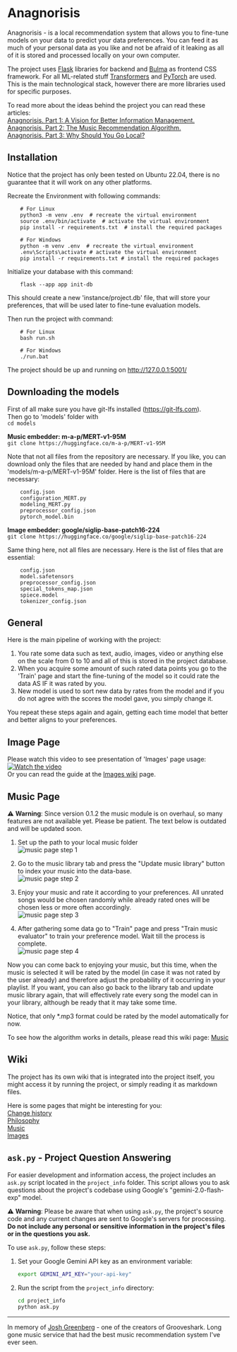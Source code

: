 <!--[![Join on Reddit](https://img.shields.io/reddit/subreddit-subscribers/Anagnorisis?style=social)](https://www.reddit.com/r/Anagnorisis)-->

# Anagnorisis
Anagnorisis - is a local recommendation system that allows you to fine-tune models on your data to predict your data preferences. You can feed it as much of your personal data as you like and not be afraid of it leaking as all of it is stored and processed locally on your own computer. 


The project uses [Flask](https://flask.palletsprojects.com/) libraries for backend and [Bulma](https://bulma.io/) as frontend CSS framework. For all ML-related stuff [Transformers](https://github.com/huggingface/transformers) and [PyTorch](https://pytorch.org/) are used. This is the main technological stack, however there are more libraries used for specific purposes.


To read more about the ideas behind the project you can read these articles:  
[Anagnorisis. Part 1: A Vision for Better Information Management.](https://medium.com/@AlexeyBorsky/anagnorisis-part-1-a-vision-for-better-information-management-5658b6aaffa0)  
[Anagnorisis. Part 2: The Music Recommendation Algorithm.](https://medium.com/@AlexeyBorsky/anagnorisis-part-2-the-music-recommendation-algorithm-ba5ce7a0fa30)  
[Anagnorisis. Part 3: Why Should You Go Local?](https://medium.com/@AlexeyBorsky/anagnorisis-part-3-why-should-you-go-local-b68e2b99ff53)  


## Installation
Notice that the project has only been tested on Ubuntu 22.04, there is no guarantee that it will work on any other platforms. 


Recreate the Environment with following commands: 
``` 
    # For Linux
    python3 -m venv .env  # recreate the virtual environment
    source .env/bin/activate  # activate the virtual environment
    pip install -r requirements.txt  # install the required packages
```
```
    # For Windows
    python -m venv .env  # recreate the virtual environment
    .env\Scripts\activate # activate the virtual environment
    pip install -r requirements.txt # install the required packages
```


Initialize your database with this command: 
```
    flask --app app init-db
```
This should create a new 'instance/project.db' file, that will store your preferences, that will be used later to fine-tune evaluation models.  


Then run the project with command:
```  
    # For Linux
    bash run.sh
```
```  
    # For Windows
    ./run.bat
```
The project should be up and running on http://127.0.0.1:5001/  

## Downloading the models
First of all make sure you have git-lfs installed (https://git-lfs.com).  
Then go to 'models' folder with  
```cd models```

**Music embedder: m-a-p/MERT-v1-95M**  
```git clone https://huggingface.co/m-a-p/MERT-v1-95M```  

Note that not all files from the repository are necessary. If you like, you can download only the files that are needed by hand and place them in the 'models/m-a-p/MERT-v1-95M' folder. Here is the list of files that are necessary:  
```
    config.json
    configuration_MERT.py
    modeling_MERT.py
    preprocessor_config.json
    pytorch_model.bin
```

**Image embedder: google/siglip-base-patch16-224**  
```git clone https://huggingface.co/google/siglip-base-patch16-224```

Same thing here, not all files are necessary. Here is the list of files that are essential:  
```
    config.json
    model.safetensors
    preprocessor_config.json
    special_tokens_map.json
    spiece.model
    tokenizer_config.json
```


## General
Here is the main pipeline of working with the project:  
1. You rate some data such as text, audio, images, video or anything else on the scale from 0 to 10 and all of this is stored in the project database.  
2. When you acquire some amount of such rated data points you go to the 'Train' page and start the fine-tuning of the model so it could rate the data AS IF it was rated by you.  
3. New model is used to sort new data by rates from the model and if you do not agree with the scores the model gave, you simply change it.  

You repeat these steps again and again, getting each time model that better and better aligns to your preferences.  

## Image Page
Please watch this video to see presentation of 'Images' page usage:  
[![Watch the video](https://i3.ytimg.com/vi/S70Lp0oL7aQ/hqdefault.jpg)](https://youtu.be/S70Lp0oL7aQ)   
Or you can read the guide at the [Images wiki](wiki/images.md) page.

## Music Page
⚠️ **Warning**: Since version 0.1.2 the music module is on overhaul, so many features are not available yet. Please be patient. The text below is outdated and will be updated soon.

1. Set up the path to your local music folder  
![music page step 1](static/music_step_1.png)

2. Go to the music library tab and press the "Update music library" button to index your music into the data-base.  
![music page step 2](static/music_step_2.png)

3. Enjoy your music and rate it according to your preferences. All unrated songs would be chosen randomly while already rated ones will be chosen less or more often accordingly.  
![music page step 3](static/music_step_3.png)

4. After gathering some data go to "Train" page and press "Train music evaluator" to train your preference model. Wait till the process is complete.  
![music page step 4](static/music_step_4.png)


Now you can come back to enjoying your music, but this time, when the music is selected it will be rated by the model (in case it was not rated by the user already) and therefore adjust the probability of it occurring in your playlist. If you want, you can also go back to the library tab and update music library again, that will effectively rate every song the model can in your library, although be ready that it may take some time.  

Notice, that only *.mp3 format could be rated by the model automatically for now.

To see how the algorithm works in details, please read this wiki page: [Music](wiki/music.md)


## Wiki
The project has its own wiki that is integrated into the project itself, you might access it by running the project, or simply reading it as markdown files.

Here is some pages that might be interesting for you:  
[Change history](wiki/change_history.md)  
[Philosophy](wiki/philosophy.md)  
[Music](wiki/music.md)  
[Images](wiki/images.md)  

## `ask.py` - Project Question Answering
For easier development and information access, the project includes an `ask.py` script located in the `project_info` folder. This script allows you to ask questions about the project's codebase using Google's "gemini-2.0-flash-exp" model.  

⚠️  **Warning**: Please be aware that when using `ask.py`, the project's source code and any current changes are sent to Google's servers for processing. **Do not include any personal or sensitive information in the project's files or in the questions you ask.**  

To use `ask.py`, follow these steps:

1.  Set your Google Gemini API key as an environment variable:
    ```bash
    export GEMINI_API_KEY="your-api-key"
    ```
2.  Run the script from the `project_info` directory:
    ```bash
    cd project_info
    python ask.py
    ```

---------------	
In memory of [Josh Greenberg](https://variety.com/2015/digital/news/grooveshark-josh-greenberg-dead-1201544107/) - one of the creators of Grooveshark. Long gone music service that had the best music recommendation system I've ever seen. 

